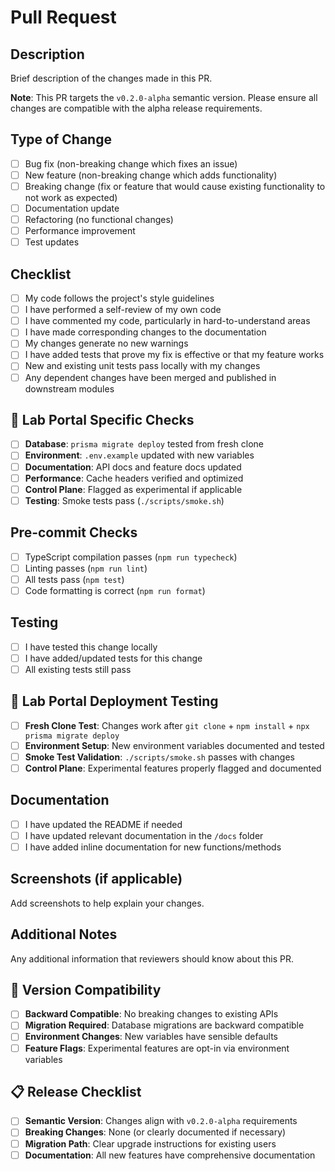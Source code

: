 # Pull Request

## Description

Brief description of the changes made in this PR.

**Note**: This PR targets the `v0.2.0-alpha` semantic version. Please ensure all changes are compatible with the alpha release requirements.

## Type of Change

- [ ] Bug fix (non-breaking change which fixes an issue)
- [ ] New feature (non-breaking change which adds functionality)
- [ ] Breaking change (fix or feature that would cause existing functionality to not work as expected)
- [ ] Documentation update
- [ ] Refactoring (no functional changes)
- [ ] Performance improvement
- [ ] Test updates

## Checklist

- [ ] My code follows the project's style guidelines
- [ ] I have performed a self-review of my own code
- [ ] I have commented my code, particularly in hard-to-understand areas
- [ ] I have made corresponding changes to the documentation
- [ ] My changes generate no new warnings
- [ ] I have added tests that prove my fix is effective or that my feature works
- [ ] New and existing unit tests pass locally with my changes
- [ ] Any dependent changes have been merged and published in downstream modules

## 🧪 Lab Portal Specific Checks

- [ ] **Database**: `prisma migrate deploy` tested from fresh clone
- [ ] **Environment**: `.env.example` updated with new variables
- [ ] **Documentation**: API docs and feature docs updated
- [ ] **Performance**: Cache headers verified and optimized
- [ ] **Control Plane**: Flagged as experimental if applicable
- [ ] **Testing**: Smoke tests pass (`./scripts/smoke.sh`)

## Pre-commit Checks

- [ ] TypeScript compilation passes (`npm run typecheck`)
- [ ] Linting passes (`npm run lint`)
- [ ] All tests pass (`npm test`)
- [ ] Code formatting is correct (`npm run format`)

## Testing

- [ ] I have tested this change locally
- [ ] I have added/updated tests for this change
- [ ] All existing tests still pass

## 🚀 Lab Portal Deployment Testing

- [ ] **Fresh Clone Test**: Changes work after `git clone` + `npm install` + `npx prisma migrate deploy`
- [ ] **Environment Setup**: New environment variables documented and tested
- [ ] **Smoke Test Validation**: `./scripts/smoke.sh` passes with changes
- [ ] **Control Plane**: Experimental features properly flagged and documented

## Documentation

- [ ] I have updated the README if needed
- [ ] I have updated relevant documentation in the `/docs` folder
- [ ] I have added inline documentation for new functions/methods

## Screenshots (if applicable)

Add screenshots to help explain your changes.

## Additional Notes

Any additional information that reviewers should know about this PR.

## 🔄 Version Compatibility

- [ ] **Backward Compatible**: No breaking changes to existing APIs
- [ ] **Migration Required**: Database migrations are backward compatible
- [ ] **Environment Changes**: New variables have sensible defaults
- [ ] **Feature Flags**: Experimental features are opt-in via environment variables

## 📋 Release Checklist

- [ ] **Semantic Version**: Changes align with `v0.2.0-alpha` requirements
- [ ] **Breaking Changes**: None (or clearly documented if necessary)
- [ ] **Migration Path**: Clear upgrade instructions for existing users
- [ ] **Documentation**: All new features have comprehensive documentation
